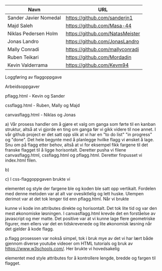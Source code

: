 | Navn                  | URL                             |
| --------------------- | ------------------------------- |
| Sander Javier Nomedal | https://github.com/sanderjn1    |
| Majd Saleh            | https://github.com/Masa-44      |
| Niklas Pedersen Holm  | https://github.com/NatasMeister |
| Jonas Landro          | https://github.com/JonasLandro  |
| Mally Conradi         | https://github.com/mallyconradi |
| Ruben Teikari         | https://github.com/Mordadin     |
| Kevin Valderrama      | https://github.com/Kevm94       |

Loggføring av flaggoppgave

Arbeidsoppgaver

pflagg.html - Kevin og Sander

cssflagg.html - Ruben, Mally og Majd

canvasflagg.html - Niklas og Jonas

a) Vår prosess handler om å gjøre et valg om ganga som førte til en kanban struktur, altså at vi gjorde en ting om ganga før vi gikk videre til noe annet. I vår github project er det satt opp slik at vi har en "to do list" "in progress" og "done". Det hele begynte med å planlegge hvilke flagg vi ønsket å lage. Snu om på flagg etter behov, altså at vi for eksempel fikk fargene til det franske flagget til å ligge horisontalt. Deretter pusha vi filene canvasflagg.html, cssflagg.html og pflagg.html. Deretter finpusset vi index.html filen.

b)

c) I css-flaggoppgaven brukte vi <p> elementet og style der fargene ble og koden ble satt opp vertikalt. Fordelen med denne metoden var at alt var ovesiktlelig og lett huske. Ulempen derimot var at det tok lenger tid enn pflagg.html. Når vi brukte <p style > kunne vi kode inn attributes direkte og horisontalt. Det tok lite tid og var den mest økonomiske løsningen.
I canvasflagg.html krevde det en forståelse av javascript og mer matte. Det positive var at vi kunne lage flere geometriske figurer, men ellers var det en tidskrevenede og lite økonomisk løsning når det gjelder å kode flagg.

p.flagg prosessen var nokså simpel, tok i bruk mye av det vi har lært både gjennom diverse youtube videoer om HTML tutorials og bruk av https://www.w3schools.com/. Her brukte vi hovedsakelig <p> elementet med style attributes for å kontrollere lengde, bredde og fargen til flagget.
